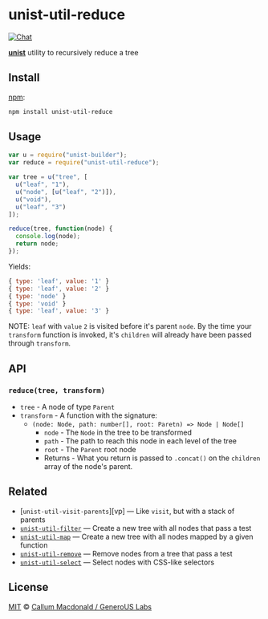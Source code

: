 # unist-util-reduce

[![Chat][chat-badge]][chat]

[**unist**][unist] utility to recursively reduce a tree

## Install

[npm][]:

```bash
npm install unist-util-reduce
```

## Usage

```javascript
var u = require("unist-builder");
var reduce = require("unist-util-reduce");

var tree = u("tree", [
  u("leaf", "1"),
  u("node", [u("leaf", "2")]),
  u("void"),
  u("leaf", "3")
]);

reduce(tree, function(node) {
  console.log(node);
  return node;
});
```

Yields:

```js
{ type: 'leaf', value: '1' }
{ type: 'leaf', value: '2' }
{ type: 'node' }
{ type: 'void' }
{ type: 'leaf', value: '3' }
```

NOTE: `leaf` with `value` `2` is visited before it's parent `node`. By the
time your `transform` function is invoked, it's `children` will already have
been passed through `transform`.

## API

### `reduce(tree, transform)`

- `tree` - A node of type `Parent`
- `transform` - A function with the signature:
  - `(node: Node, path: number[], root: Paretn) => Node | Node[]`
    - `node` - The `Node` in the tree to be transformed
    - `path` - The path to reach this node in each level of the tree
    - `root` - The `Parent` root node
    - Returns - What you return is passed to `.concat()` on the `children`
      array of the node's parent.

## Related

- [`unist-util-visit-parents`][vp]
  — Like `visit`, but with a stack of parents
- [`unist-util-filter`](https://github.com/eush77/unist-util-filter)
  — Create a new tree with all nodes that pass a test
- [`unist-util-map`](https://github.com/syntax-tree/unist-util-map)
  — Create a new tree with all nodes mapped by a given function
- [`unist-util-remove`](https://github.com/eush77/unist-util-remove)
  — Remove nodes from a tree that pass a test
- [`unist-util-select`](https://github.com/eush77/unist-util-select)
  — Select nodes with CSS-like selectors

## License

[MIT][license] © [Callum Macdonald / GeneroUS Labs](https://github.com/GenerousLabs/unist-util-reduce)

<!-- Definition -->

[chat-badge]: https://img.shields.io/badge/chat-spectrum-7b16ff.svg
[chat]: https://spectrum.chat/unified/syntax-tree
[npm]: https://docs.npmjs.com/cli/install
[license]: licensea
[unist]: https://github.com/syntax-tree/unist
